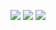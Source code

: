 ![](https://github-profile-summary-cards.vercel.app/api/cards/profile-details?username=zigzagdev&theme=tokyonight)
![](https://github-profile-summary-cards.vercel.app/api/cards/productive-time?username=zigzagdev&theme=2077)
![](https://github-profile-summary-cards.vercel.app/api/cards/most-commit-language?username=zigzagdev&theme=2077)
